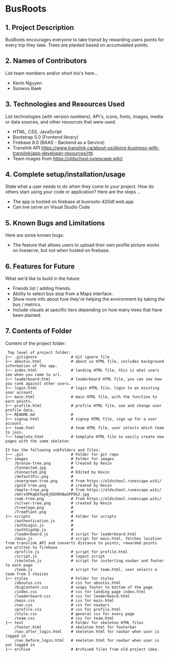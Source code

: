 # BusRoots

## 1. Project Description
BusRoots encourages everyone to take transit by rewarding users points for every trip they take. Trees are planted based on accumulated points.

## 2. Names of Contributors
List team members and/or short bio's here... 
* Kevin Nguyen
* Sunwoo Baek
	
## 3. Technologies and Resources Used
List technologies (with version numbers), API's, icons, fonts, images, media or data sources, and other resources that were used.
* HTML, CSS, JavaScript
* Bootstrap 5.0 (Frontend library)
* Firebase 8.0 (BAAS - Backend as a Service)
* Translink API https://www.translink.ca/about-us/doing-business-with-translink/app-developer-resources/rtti
* Team images from https://oldschool.runescape.wiki/

## 4. Complete setup/installation/usage
State what a user needs to do when they come to your project.  How do others start using your code or application?
Here are the steps ...
* The app is hosted on firebase at busroots-420df.web.app
* Can live serve on Visual Studio Code

## 5. Known Bugs and Limitations
Here are some known bugs:
* The feature that allows users to upload their own profile picture works on liveserve, but not when hosted on firebase.

## 6. Features for Future
What we'd like to build in the future:
* Friends list / adding friends.
* Ability to select bus stop from a Maps interface.
* Show more info about how they're helping the environment by taking the bus / metrics.
* Include visuals at specific tiers depending on how many trees that have been planted.
	
## 7. Contents of Folder
Content of the project folder:

```
 Top level of project folder: 
├── .gitignore               # Git ignore file
├── aboutus.html             # about us HTML file, includes background information of the app.
├── index.html               # landing HTML file, this is what users see when you come to url.
├── leaderboard.html         # leaderboard HTML file, you can see how you rank against other users.
├── login.html               # login HTML file, login to an existing user account.
├── main.html                # main HTML file, with the function to earn points.
├── profile.html             # profile HTML file, see and change user profile data.
├── README.md                #
├── signup.html              # signup HTML file, sign up for a user account.
├── team.html                # team HTML file, user selects which team to join.
└── template.html            # template HTML file to easily create new pages with the same skeleton

It has the following subfolders and files:
├── .git                     # Folder for git repo
├── images                   # Folder for images
    /bronze-tree.png         # Created by Kevin
    /Connected.jpg           # 
    /Connected.png           # Edited by Kevin
    /defaultPic.png          # 
    /evergreen-tree.png      # from https://oldschool.runescape.wiki/
    /gold-tree.png           # created by Kevin
    /maple-tree.png          # from https://oldschool.runescape.wiki/
    /mhrxXPKq6Xfwy6jHIH9hBwSPP0k2.jpg
    /oak-tree.png            # from https://oldschool.runescape.wiki/
    /silver-tree.png         # created by Kevin
    /treelogo.png            # 
    /TreePlant.png           # 
├── scripts                  # Folder for scripts
    /authentication.js       # 
    /authLogin.js            # 
    /authSignUp.js           # 
    /leaderboard.js          # script for leaderboard.html
    /main.js                 # script for main.html, fetches location from translink API and converts distance to points, rewarded points are written to firebase
    /profile.js              # script for profile.html
    /script.js               # logout script
    /skeleton.js             # script for insterting navbar and footer to each page
    /team.js                 # script for team.html, user selects a team from 3 choices
├── styles                   # Folder for styles
    /aboutus.css             # css for aboutus.html
    /bigContent.css          # snaps footer to bottom of the page
    /index.css               # css for landing page index.html
    /leaderboard.css         # css for leaderboard.html
    /main.css                # css for main.html
    /nav.css                 # css for navbars
    /profile.css             # css for profile.html
    /style.css               # general css for every page
    /team.css                # css for team.html
├── text                     # Folder for skeleton HTML files
    /footer.html             # skeleton html for footerbar
    /nav_after_login.html    # skeleton html for navbar when user is logged in
    /nav_before_login.html   # skeleton html for navbar when user is not logged in
├── archive                  # Archived files from old project idea.




```


